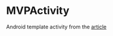 # MVPActivity
Android template activity from the [article](http://habrahabr.ru/company/redmadrobot/blog/274897/)
